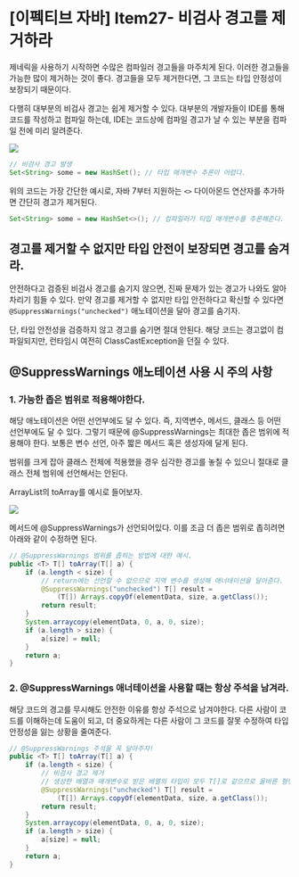 # [이펙티브 자바] Item27- 비검사 경고를 제거하라

제네릭을 사용하기 시작하면 수많은 컴파일러 경고들을 마주치게 된다. 이러한 경고들을 가능한 많이 제거하는 것이 좋다. 경고들을 모두 제거한다면, 그 코드는 타입 안정성이 보장되기 때문이다.

다행히 대부분의 비검사 경고는 쉽게 제거할 수 있다. 대부분의 개발자들이 IDE를 통해 코드를 작성하고 컴파일 하는데, IDE는 코드상에 컴파일 경고가 날 수 있는 부분을 컴파일 전에 미리 알려준다. 

![](https://img1.daumcdn.net/thumb/R1280x0/?scode=mtistory2&fname=https%3A%2F%2Fblog.kakaocdn.net%2Fdn%2F9SMth%2Fbtq091dGWVl%2FNt1vwiacVwKvQROgWhl6nK%2Fimg.png)

```java
// 비검사 경고 발생
Set<String> some = new HashSet(); // 타입 매개변수 추론이 어렵다.
```

위의 코드는 가장 간단한 예시로, 자바 7부터 지원하는 `<>` 다이아몬드 연산자를 추가하면 간단히 경고가 제거된다. 

```java
Set<String> some = new HashSet<>(); // 컴파일러가 타입 매개변수를 추론해준다.
```

## 경고를 제거할 수 없지만 타입 안전이 보장되면 경고를 숨겨라.

안전하다고 검증된 비검사 경고를 숨기지 않으면, 진짜 문제가 있는 경고가 나와도 알아차리기 힘들 수 있다. 만약 경고를 제거할 수 없지만 타입 안전하다고 확신할 수 있다면 `@SuppressWarnings("unchecked")` 애노테이션을 달아 경고를 숨기자.

단, 타입 안전성을 검증하지 않고 경고를 숨기면 절대 안된다. 해당 코드는 경고없이 컴파일되지만, 런타임시 여전히 ClassCastException을 던질 수 있다.

## @SuppressWarnings 애노테이션 사용 시 주의 사항

### 1. 가능한 좁은 범위로 적용해야한다.

해당 애노테이션은 어떤 선언부에도 달 수 있다. 즉, 지역변수, 메서드, 클래스 등 어떤 선언부에도 달 수 있다. 그렇기 때문에 @SuppressWarnings는 최대한 좁은 범위에 적용해야 한다. 보통은 변수 선언, 아주 짧은 메서드 혹은 생성자에 달게 된다. 

범위를 크게 잡아 클래스 전체에 적용했을 경우 심각한 경고를 놓칠 수 있으니 절대로 클래스 전체 범위에 선언해서는 안된다.

ArrayList의 toArray를 예시로 들어보자.

![](https://img1.daumcdn.net/thumb/R1280x0/?scode=mtistory2&fname=https%3A%2F%2Fblog.kakaocdn.net%2Fdn%2FbBfxDb%2Fbtq091dG0HM%2Fraq0kbeyeZ58aFGP74cxLk%2Fimg.png)

메서드에 @SuppressWarnings가 선언되어있다. 이를 조금 더 좁은 범위로 좁히려면 아래와 같이 수정하면 된다.

```java
// @SuppressWarnings 범위를 좁히는 방법에 대한 예시.
public <T> T[] toArray(T[] a) {
	if (a.length < size) {
		// return에는 선언할 수 없으므로 지역 변수를 생성해 애너테이션을 달아준다.
		@SuppressWarnings("unchecked") T[] result = 
			(T[]) Arrays.copyOf(elementData, size, a.getClass());
		return result;
	}
	System.arraycopy(elementData, 0, a, 0, size);
	if (a.length > size) {
		a[size] = null;
	}
	return a;
}
```

### 2. @SuppressWarnings 애너테이션을 사용할 때는 항상 주석을 남겨라.

해당 코드의 경고를 무시해도 안전한 이유를 항상 주석으로 남겨야한다. 다른 사람이 코드를 이해하는데 도움이 되고, 더 중요하게는 다른 사람이 그 코드를 잘못 수정하여 타입 안정성을 잃는 상황을 줄여준다.

```java
// @SuppressWarnings 주석을 꼭 달아주자!
public <T> T[] toArray(T[] a) {
	if (a.length < size) {
		// 비검사 경고 제거
		// 생성한 배열과 매개변수로 받은 배열의 타입이 모두 T[]로 같으므로 올바른 형변환이다.
		@SuppressWarnings("unchecked") T[] result = 
			(T[]) Arrays.copyOf(elementData, size, a.getClass());
		return result;
	}
	System.arraycopy(elementData, 0, a, 0, size);
	if (a.length > size) {
		a[size] = null;
	}
	return a;
}
```
